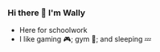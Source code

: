 ### Hi there 👋 I'm Wally

- Here for schoolwork
- I like gaming :video_game:; gym :muscle:; and sleeping :zzz:

